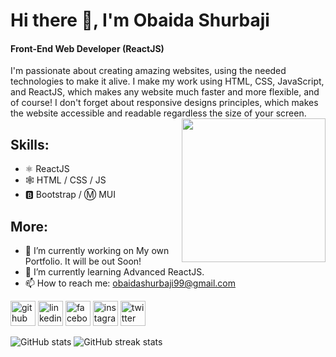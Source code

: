 # Hi there 👋, I'm Obaida Shurbaji
#### Front-End Web Developer (ReactJS)
I'm passionate about creating amazing websites, using the needed technologies to make it alive.
I make my work using HTML, CSS, JavaScript, and ReactJS, which makes any website much faster and more flexible, and of course! I don't forget about responsive designs principles, which makes the website accessible and readable regardless the size of your screen.
<img align='right' src="https://media.giphy.com/media/M9gbBd9nbDrOTu1Mqx/giphy.gif" width="230">
## Skills:
  - ⚛ ReactJS
  - 🕸 HTML / CSS / JS
  - 🅱 Bootstrap / Ⓜ MUI

## More:
- 🔭 I’m currently working on My own Portfolio. It will be out Soon! 
- 🌱 I’m currently learning Advanced ReactJS. 
- 📫 How to reach me: obaidashurbaji99@gmail.com     

<!-- [![Top Langs](https://github-readme-stats.vercel.app/api/top-langs/?username=obaidash99)](https://github.com/anuraghazra/github-readme-stats) -->

[<img src='https://cdn.jsdelivr.net/npm/simple-icons@3.0.1/icons/github.svg' alt='github' height='40'>](https://github.com/obaidash99)  [<img src='https://cdn.jsdelivr.net/npm/simple-icons@3.0.1/icons/linkedin.svg' alt='linkedin' height='40'>](https://www.linkedin.com/in/obaida-shurbaji-a7b074171//)  [<img src='https://cdn.jsdelivr.net/npm/simple-icons@3.0.1/icons/facebook.svg' alt='facebook' height='40'>](https://www.facebook.com/obaida.sy.1)  [<img src='https://cdn.jsdelivr.net/npm/simple-icons@3.0.1/icons/instagram.svg' alt='instagram' height='40'>](https://www.instagram.com/obaidashur//)  [<img src='https://cdn.jsdelivr.net/npm/simple-icons@3.0.1/icons/twitter.svg' alt='twitter' height='40'>](https://twitter.com/obaida98) 

![GitHub stats](https://github-readme-stats.vercel.app/api?username=obaidash99&show_icons=true)
![GitHub streak stats](https://github-readme-streak-stats.herokuapp.com/?user=obaidash99)
